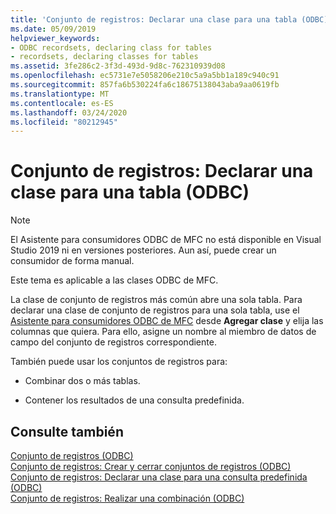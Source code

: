 ```yaml
---
title: 'Conjunto de registros: Declarar una clase para una tabla (ODBC)'
ms.date: 05/09/2019
helpviewer_keywords:
- ODBC recordsets, declaring class for tables
- recordsets, declaring classes for tables
ms.assetid: 3fe286c2-3f3d-493d-9d8c-762310939d08
ms.openlocfilehash: ec5731e7e5058206e210c5a9a5bb1a189c940c91
ms.sourcegitcommit: 857fa6b530224fa6c18675138043aba9aa0619fb
ms.translationtype: MT
ms.contentlocale: es-ES
ms.lasthandoff: 03/24/2020
ms.locfileid: "80212945"
---
```

# <a name="recordset-declaring-a-class-for-a-table-odbc"></a>Conjunto de registros: Declarar una clase para una tabla (ODBC)

> [!NOTE]
> El Asistente para consumidores ODBC de MFC no está disponible en Visual Studio 2019 ni en versiones posteriores. Aun así, puede crear un consumidor de forma manual.

Este tema es aplicable a las clases ODBC de MFC.

La clase de conjunto de registros más común abre una sola tabla. Para declarar una clase de conjunto de registros para una sola tabla, use el [Asistente para consumidores ODBC de MFC](../../mfc/reference/adding-an-mfc-odbc-consumer.md) desde **Agregar clase** y elija las columnas que quiera. Para ello, asigne un nombre al miembro de datos de campo del conjunto de registros correspondiente.

También puede usar los conjuntos de registros para:

- Combinar dos o más tablas.

- Contener los resultados de una consulta predefinida.

## <a name="see-also"></a>Consulte también

[Conjunto de registros (ODBC)](../../data/odbc/recordset-odbc.md)<br/>
[Conjunto de registros: Crear y cerrar conjuntos de registros (ODBC)](../../data/odbc/recordset-creating-and-closing-recordsets-odbc.md)<br/>
[Conjunto de registros: Declarar una clase para una consulta predefinida (ODBC)](../../data/odbc/recordset-declaring-a-class-for-a-predefined-query-odbc.md)<br/>
[Conjunto de registros: Realizar una combinación (ODBC)](../../data/odbc/recordset-performing-a-join-odbc.md)

